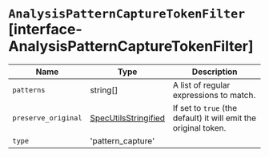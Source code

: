 # `AnalysisPatternCaptureTokenFilter` [interface-AnalysisPatternCaptureTokenFilter]

| Name | Type | Description |
| - | - | - |
| `patterns` | string[] | A list of regular expressions to match. |
| `preserve_original` | [SpecUtilsStringified](./SpecUtilsStringified.md)<boolean> | If set to `true` (the default) it will emit the original token. |
| `type` | 'pattern_capture' | &nbsp; |
